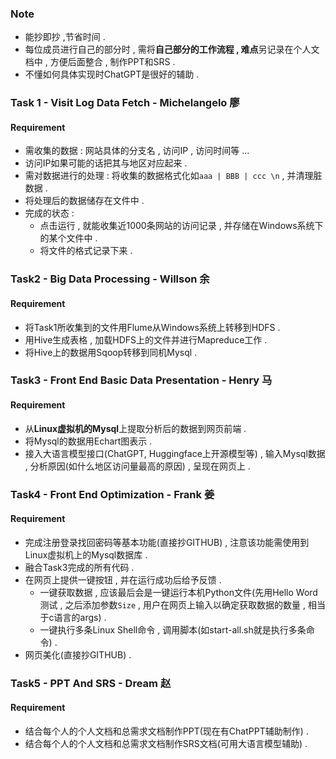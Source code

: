 ### Note

+ 能抄即抄 ,节省时间 . 
+ 每位成员进行自己的部分时 , 需将**自己部分的工作流程 , 难点**另记录在个人文档中 , 方便后面整合 , 制作PPT和SRS . 
+ 不懂如何具体实现时ChatGPT是很好的辅助 . 



### Task 1 - Visit Log Data Fetch - Michelangelo 廖

#### Requirement

+ 需收集的数据 : 网站具体的分支名 , 访问IP , 访问时间等 ...
+ 访问IP如果可能的话把其与地区对应起来 . 
+ 需对数据进行的处理 : 将收集的数据格式化如`aaa | BBB | ccc \n` , 并清理脏数据 . 
+ 将处理后的数据储存在文件中 . 
+ 完成的状态 : 
  + 点击运行 , 就能收集近1000条网站的访问记录 , 并存储在Windows系统下的某个文件中 . 
  + 将文件的格式记录下来 . 



### Task2 - Big Data Processing - Willson 余

#### Requirement

+ 将Task1所收集到的文件用Flume从Windows系统上转移到HDFS . 
+ 用Hive生成表格 , 加载HDFS上的文件并进行Mapreduce工作 . 
+ 将Hive上的数据用Sqoop转移到同机Mysql . 



### Task3 - Front End Basic Data Presentation - Henry 马

#### Requirement

+ 从**Linux虚拟机的Mysql**上提取分析后的数据到网页前端 . 
+ 将Mysql的数据用Echart图表示 . 
+ 接入大语言模型接口(ChatGPT, Huggingface上开源模型等) , 输入Mysql数据 , 分析原因(如什么地区访问量最高的原因) , 呈现在网页上 . 



### Task4 - Front End Optimization - Frank 姜

#### Requirement

+ 完成注册登录找回密码等基本功能(直接抄GITHUB) , 注意该功能需使用到Linux虚拟机上的Mysql数据库 . 
+ 融合Task3完成的所有代码 . 
+ 在网页上提供一键按钮 , 并在运行成功后给予反馈 . 
  + 一键获取数据 , 应该最后会是一键运行本机Python文件(先用Hello Word测试 , 之后添加参数`Size` , 用户在网页上输入以确定获取数据的数量 , 相当于c语言的args) .  
  + 一键执行多条Linux Shell命令 , 调用脚本(如start-all.sh就是执行多条命令) . 
+ 网页美化(直接抄GITHUB) . 



### Task5 - PPT And SRS - Dream 赵

#### Requirement

+ 结合每个人的个人文档和总需求文档制作PPT(现在有ChatPPT辅助制作) . 
+ 结合每个人的个人文档和总需求文档制作SRS文档(可用大语言模型辅助) . 
